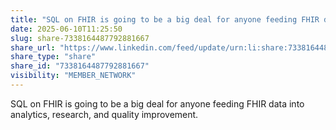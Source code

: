 ```yaml
---
title: "SQL on FHIR is going to be a big deal for anyone feeding FHIR data into…"
date: 2025-06-10T11:25:50
slug: share-7338164487792881667
share_url: "https://www.linkedin.com/feed/update/urn:li:share:7338164487792881667"
share_type: "share"
share_id: "7338164487792881667"
visibility: "MEMBER_NETWORK"
---
```


SQL on FHIR is going to be a big deal for anyone feeding FHIR data into analytics, research, and quality improvement.
